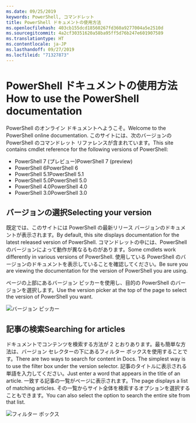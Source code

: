 ```yaml
---
ms.date: 09/25/2019
keywords: PowerShell, コマンドレット
title: PowerShell ドキュメントの使用方法
ms.openlocfilehash: 403cb155dcd18560267fd360a9277004a5e2510d
ms.sourcegitcommit: 4a2cf30351620a58ba95ff5d76b247e601907589
ms.translationtype: HT
ms.contentlocale: ja-JP
ms.lasthandoff: 09/27/2019
ms.locfileid: "71327873"
---
```

# <a name="how-to-use-the-powershell-documentation"></a><span data-ttu-id="46b33-103">PowerShell ドキュメントの使用方法</span><span class="sxs-lookup"><span data-stu-id="46b33-103">How to use the PowerShell documentation</span></span>

<span data-ttu-id="46b33-104">PowerShell のオンライン ドキュメントへようこそ。</span><span class="sxs-lookup"><span data-stu-id="46b33-104">Welcome to the PowerShell online documentation.</span></span> <span data-ttu-id="46b33-105">このサイトには、次のバージョンの PowerShell のコマンドレット リファレンスが含まれています。</span><span class="sxs-lookup"><span data-stu-id="46b33-105">This site contains cmdlet reference for the following versions of PowerShell:</span></span>

- <span data-ttu-id="46b33-106">PowerShell 7 (プレビュー)</span><span class="sxs-lookup"><span data-stu-id="46b33-106">PowerShell 7 (preview)</span></span>
- <span data-ttu-id="46b33-107">PowerShell 6</span><span class="sxs-lookup"><span data-stu-id="46b33-107">PowerShell 6</span></span>
- <span data-ttu-id="46b33-108">PowerShell 5.1</span><span class="sxs-lookup"><span data-stu-id="46b33-108">PowerShell 5.1</span></span>
- <span data-ttu-id="46b33-109">PowerShell 5.0</span><span class="sxs-lookup"><span data-stu-id="46b33-109">PowerShell 5.0</span></span>
- <span data-ttu-id="46b33-110">PowerShell 4.0</span><span class="sxs-lookup"><span data-stu-id="46b33-110">PowerShell 4.0</span></span>
- <span data-ttu-id="46b33-111">PowerShell 3.0</span><span class="sxs-lookup"><span data-stu-id="46b33-111">PowerShell 3.0</span></span>

## <a name="selecting-your-version"></a><span data-ttu-id="46b33-112">バージョンの選択</span><span class="sxs-lookup"><span data-stu-id="46b33-112">Selecting your version</span></span>

<span data-ttu-id="46b33-113">既定では、このサイトには PowerShell の最新リリース バージョンのドキュメントが表示されます。</span><span class="sxs-lookup"><span data-stu-id="46b33-113">By default, this site displays documentation for the latest released version of PowerShell.</span></span> <span data-ttu-id="46b33-114">コマンドレットの中には、PowerShell のバージョンによって動作が異なるものがあります。</span><span class="sxs-lookup"><span data-stu-id="46b33-114">Some cmdlets work differently in various versions of PowerShell.</span></span> <span data-ttu-id="46b33-115">使用している PowerShell のバージョンのドキュメントを表示していることを確認してください。</span><span class="sxs-lookup"><span data-stu-id="46b33-115">Be sure you are viewing the documentation for the version of PowerShell you are using.</span></span>

<span data-ttu-id="46b33-116">ページの上部にあるバージョン ピッカーを使用し、目的の PowerShell のバージョンを選択します。</span><span class="sxs-lookup"><span data-stu-id="46b33-116">Use the version picker at the top of the page to select the version of PowerShell you want.</span></span>

![バージョン ピッカー](images/how-to-use-docs/picker-vall.gif)

## <a name="searching-for-articles"></a><span data-ttu-id="46b33-118">記事の検索</span><span class="sxs-lookup"><span data-stu-id="46b33-118">Searching for articles</span></span>

<span data-ttu-id="46b33-119">ドキュメントでコンテンツを検索する方法が 2 とおりあります。最も簡単な方法は、バージョン セレクターの下にあるフィルター ボックスを使用することです。</span><span class="sxs-lookup"><span data-stu-id="46b33-119">There are two ways to search for content in Docs. The simplest way is to use the filter box under the version selector.</span></span> <span data-ttu-id="46b33-120">記事のタイトルに表示される単語を入力してください。</span><span class="sxs-lookup"><span data-stu-id="46b33-120">Just enter a word that appears in the title of an article.</span></span> <span data-ttu-id="46b33-121">一致する記事の一覧がページに表示されます。</span><span class="sxs-lookup"><span data-stu-id="46b33-121">The page displays a list of matching articles.</span></span> <span data-ttu-id="46b33-122">その一覧からサイト全体を検索するオプションを選択することもできます。</span><span class="sxs-lookup"><span data-stu-id="46b33-122">You can also select the option to search the entire site from that list.</span></span>

![フィルター ボックス](images/how-to-use-docs/filter-search.gif)
